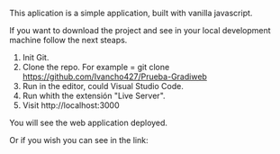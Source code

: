 This aplication is a simple application, built with vanilla javascript.

If you want to download the project and see in your local development machine follow the next steaps.

1) Init Git.
2) Clone the repo. For example = git clone https://github.com/Ivancho427/Prueba-Gradiweb
3) Run in the editor, could Visual Studio Code.
4) Run  whith the extensión "Live Server".
5) Visit http://localhost:3000

You will see the web application deployed.

Or if you wish you can see in the link: